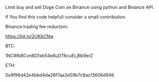 Limit buy and sell Doge Coin on Binance using python and Binance API.



If You find this code helpfull consider a small contribution.

Binance trading fee reduction:

https://bit.ly/2UKbCNw

BTC:

1NCRfkRCvn6D1xb54e8uDT6cuELjRb9erZ

ETH:

0x9f96d42e4bbd4da28f7aa2e59b7c8acf3606d946

